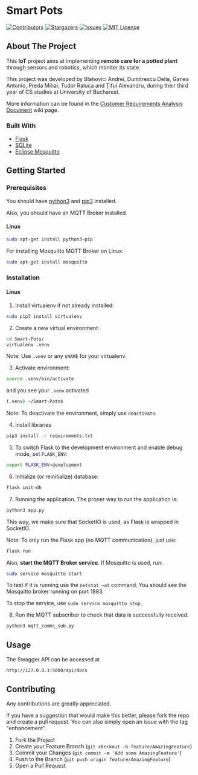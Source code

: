 <!-- README template used: https://github.com/othneildrew/Best-README-Template -->

# Smart Pots
<!-- PROJECT SHIELDS -->
[![Contributors][contributors-shield]][contributors-url]
[![Stargazers][stars-shield]][stars-url]
[![Issues][issues-shield]][issues-url]
[![MIT License][license-shield]][license-url]


<!-- ABOUT THE PROJECT -->
## About The Project
This **IoT** project aims at implementing **remote care for a potted plant** through sensors and robotics, which monitor its state.

This project was developed by Blahovici Andrei, Dumitrescu Delia, Ganea Antonio, Preda Mihai, Tudor Raluca and Ţifui Alexandru, during their third year of CS studies at University of Bucharest.

More information can be found in the [Customer Requirements Analysis Document](https://github.com/Shest-Programmistov/Smart-Pots/wiki/Customer-Requirements-Analysis-Document) wiki page.

### Built With

* [Flask](https://flask.palletsprojects.com/en/2.0.x/)
* [SQLite](https://www.sqlite.org/index.html)
* [Eclipse Mosquitto](https://mosquitto.org/)


<!-- GETTING STARTED -->
## Getting Started

### Prerequisites
You should have [python3](https://www.python.org/downloads/) and [pip3](https://pypi.org/project/pip/) installed.

Also, you should have an MQTT Broker installed.

#### Linux
```sh
sudo apt-get install python3-pip
```

For installing Mosquitto MQTT Broker on Linux:
<!-- http://www.steves-internet-guide.com/install-mosquitto-linux/ -->
```sh
sudo apt-get install mosquitto
```

### Installation

#### Linux
<!-- https://tech.serhatteker.com/post/2018-12/virtualenv/ -->
1. Install virtualenv if not already installed:
```sh
sudo pip3 install virtualenv
```

2. Create a new virtual environment:
```sh
cd Smart-Pots/
virtualenv .venv
```

Note: Use `.venv` or any `$NAME` for your virtualenv.

3. Activate environment:
```sh
source .venv/bin/activate
```
and you see your `.venv` activated
```sh
(.venv) ~/Smart-Pots$
```

Note: To deactivate the environment, simply use `deactivate`.

4. Install libraries
```sh
pip3 install -r requirements.txt
```

5. To switch Flask to the development environment and enable debug mode, set `FLASK_ENV`:
```sh
export FLASK_ENV=development
```

6. Initialize (or reinitialize) database:
```sh
flask init-db
```

7. Running the application.
The proper way to run the application is:
```sh
python3 app.py
```
This way, we make sure that SocketIO is used, as Flask is wrapped in SocketIO.

Note: To only run the Flask app (no MQTT communication), just use:
```sh
flask run
```

Also, **start the MQTT Broker service**. If Mosquitto is used, run:
```sh
sudo service mosquitto start 
```
To test if it is running use the `netstat –at` command. You should see the Mosquitto broker running on port 1883.

To stop the service, use `sudo service mosquitto stop`.

8. Run the MQTT subscriber to check that data is successfully received.
```sh
python3 mqtt_comms_sub.py
```

<!-- USAGE EXAMPLES -->
## Usage
The Swagger API can be accessed at
```
http://127.0.0.1:5000/api/docs
```

<!-- CONTRIBUTING -->
## Contributing

Any contributions are greatly appreciated.

If you have a suggestion that would make this better, please fork the repo and create a pull request. You can also simply open an issue with the tag "enhancement".

1. Fork the Project
2. Create your Feature Branch (`git checkout -b feature/AmazingFeature`)
3. Commit your Changes (`git commit -m 'Add some AmazingFeature'`)
4. Push to the Branch (`git push origin feature/AmazingFeature`)
5. Open a Pull Request


<!-- MARKDOWN LINKS & IMAGES -->
[contributors-shield]: https://img.shields.io/github/contributors/Shest-Programmistov/Smart-Pots.svg?style=for-the-badge
[contributors-url]: https://github.com/Shest-Programmistov/Smart-Pots/graphs/contributors

[stars-shield]: https://img.shields.io/github/stars/Shest-Programmistov/Smart-Pots.svg?style=for-the-badge
[stars-url]: https://github.com/Shest-Programmistov/Smart-Pots/stargazers

[issues-shield]: https://img.shields.io/github/issues/Shest-Programmistov/Smart-Pots.svg?style=for-the-badge
[issues-url]: https://github.com/Shest-Programmistov/Smart-Pots/issues

[license-shield]: https://img.shields.io/github/license/Shest-Programmistov/Smart-Pots.svg?style=for-the-badge
[license-url]: https://github.com/Shest-Programmistov/Smart-Pots/blob/main/LICENSE
